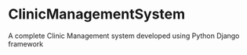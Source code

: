 # ClinicManagementSystem
A complete Clinic Management system developed using Python Django framework
